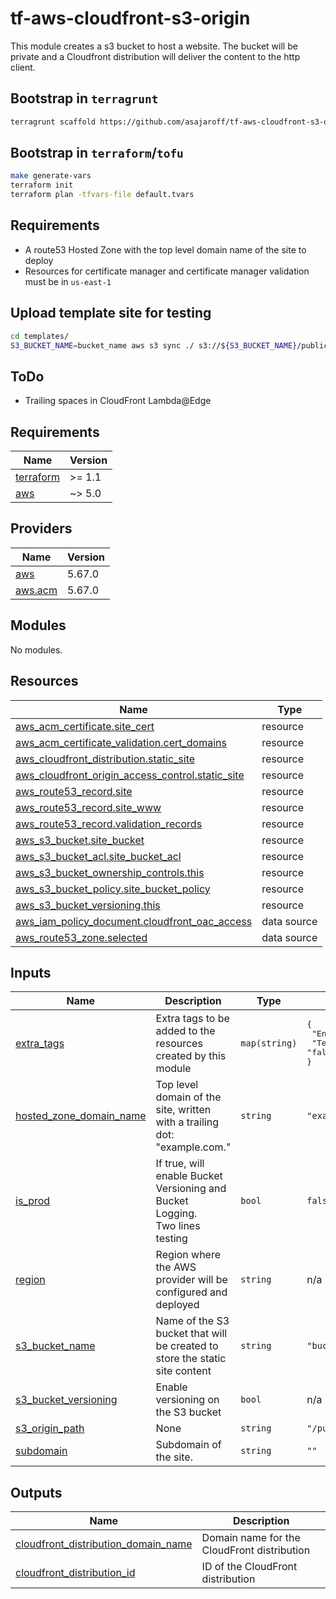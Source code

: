 # tf-aws-cloudfront-s3-origin

This module creates a s3 bucket to host a website.
The bucket will be private and a Cloudfront distribution will deliver the content to the http client.

## Bootstrap in `terragrunt`
```bash
terragrunt scaffold https://github.com/asajaroff/tf-aws-cloudfront-s3-origin//.
```

## Bootstrap in `terraform`/`tofu`
```bash
make generate-vars
terraform init
terraform plan -tfvars-file default.tvars

```

## Requirements
* A route53 Hosted Zone with the top level domain name of the site to deploy
* Resources for certificate manager and certificate manager validation must be in `us-east-1`

## Upload template site for testing

```bash
cd templates/
S3_BUCKET_NAME=bucket_name aws s3 sync ./ s3://${S3_BUCKET_NAME}/public/
```

## ToDo

* Trailing spaces in CloudFront Lambda@Edge

<!-- BEGIN_TF_DOCS -->
## Requirements

| Name | Version |
|------|---------|
| <a name="requirement_terraform"></a> [terraform](#requirement\_terraform) | >= 1.1 |
| <a name="requirement_aws"></a> [aws](#requirement\_aws) | ~> 5.0 |

## Providers

| Name | Version |
|------|---------|
| <a name="provider_aws"></a> [aws](#provider\_aws) | 5.67.0 |
| <a name="provider_aws.acm"></a> [aws.acm](#provider\_aws.acm) | 5.67.0 |

## Modules

No modules.

## Resources

| Name | Type |
|------|------|
| [aws_acm_certificate.site_cert](https://registry.terraform.io/providers/hashicorp/aws/latest/docs/resources/acm_certificate) | resource |
| [aws_acm_certificate_validation.cert_domains](https://registry.terraform.io/providers/hashicorp/aws/latest/docs/resources/acm_certificate_validation) | resource |
| [aws_cloudfront_distribution.static_site](https://registry.terraform.io/providers/hashicorp/aws/latest/docs/resources/cloudfront_distribution) | resource |
| [aws_cloudfront_origin_access_control.static_site](https://registry.terraform.io/providers/hashicorp/aws/latest/docs/resources/cloudfront_origin_access_control) | resource |
| [aws_route53_record.site](https://registry.terraform.io/providers/hashicorp/aws/latest/docs/resources/route53_record) | resource |
| [aws_route53_record.site_www](https://registry.terraform.io/providers/hashicorp/aws/latest/docs/resources/route53_record) | resource |
| [aws_route53_record.validation_records](https://registry.terraform.io/providers/hashicorp/aws/latest/docs/resources/route53_record) | resource |
| [aws_s3_bucket.site_bucket](https://registry.terraform.io/providers/hashicorp/aws/latest/docs/resources/s3_bucket) | resource |
| [aws_s3_bucket_acl.site_bucket_acl](https://registry.terraform.io/providers/hashicorp/aws/latest/docs/resources/s3_bucket_acl) | resource |
| [aws_s3_bucket_ownership_controls.this](https://registry.terraform.io/providers/hashicorp/aws/latest/docs/resources/s3_bucket_ownership_controls) | resource |
| [aws_s3_bucket_policy.site_bucket_policy](https://registry.terraform.io/providers/hashicorp/aws/latest/docs/resources/s3_bucket_policy) | resource |
| [aws_s3_bucket_versioning.this](https://registry.terraform.io/providers/hashicorp/aws/latest/docs/resources/s3_bucket_versioning) | resource |
| [aws_iam_policy_document.cloudfront_oac_access](https://registry.terraform.io/providers/hashicorp/aws/latest/docs/data-sources/iam_policy_document) | data source |
| [aws_route53_zone.selected](https://registry.terraform.io/providers/hashicorp/aws/latest/docs/data-sources/route53_zone) | data source |

## Inputs

| Name | Description | Type | Default | Required |
|------|-------------|------|---------|:--------:|
| <a name="input_extra_tags"></a> [extra\_tags](#input\_extra\_tags) | Extra tags to be added to the resources created by this module | `map(string)` | <pre>{<br>  "Environment": "Development",<br>  "Terragrunt": "false"<br>}</pre> | no |
| <a name="input_hosted_zone_domain_name"></a> [hosted\_zone\_domain\_name](#input\_hosted\_zone\_domain\_name) | Top level domain of the site, written with a trailing dot: "example.com." | `string` | `"example.com."` | no |
| <a name="input_is_prod"></a> [is\_prod](#input\_is\_prod) | If true, will enable Bucket Versioning and Bucket Logging.<br>Two lines testing | `bool` | `false` | no |
| <a name="input_region"></a> [region](#input\_region) | Region where the AWS provider will be configured and deployed | `string` | n/a | yes |
| <a name="input_s3_bucket_name"></a> [s3\_bucket\_name](#input\_s3\_bucket\_name) | Name of the S3 bucket that will be created to store the static site content | `string` | `"bucket-name"` | no |
| <a name="input_s3_bucket_versioning"></a> [s3\_bucket\_versioning](#input\_s3\_bucket\_versioning) | Enable versioning on the S3 bucket | `bool` | n/a | yes |
| <a name="input_s3_origin_path"></a> [s3\_origin\_path](#input\_s3\_origin\_path) | None | `string` | `"/public"` | no |
| <a name="input_subdomain"></a> [subdomain](#input\_subdomain) | Subdomain of the site. | `string` | `""` | no |

## Outputs

| Name | Description |
|------|-------------|
| <a name="output_cloudfront_distribution_domain_name"></a> [cloudfront\_distribution\_domain\_name](#output\_cloudfront\_distribution\_domain\_name) | Domain name for the CloudFront distribution |
| <a name="output_cloudfront_distribution_id"></a> [cloudfront\_distribution\_id](#output\_cloudfront\_distribution\_id) | ID of the CloudFront distribution |
<!-- END_TF_DOCS -->
